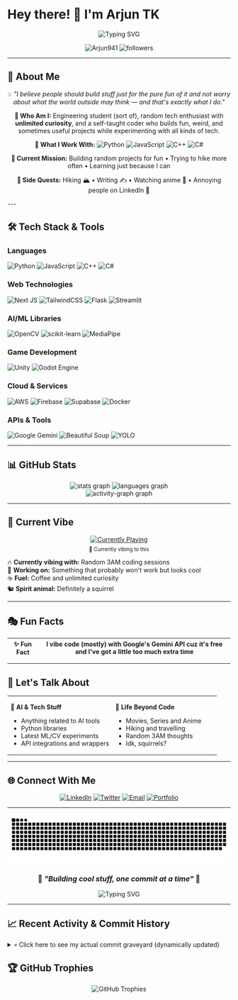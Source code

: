 # Hey there! 👋 I'm Arjun TK

<div align="center">
  <img src="https://readme-typing-svg.demolab.com?font=Fira+Code&size=20&pause=1000&color=006400&center=true&vCenter=true&width=600&lines=Interfering+with+canon+events+%F0%9F%8C%80;Building+cool+stuff+%F0%9F%9A%80;Planning+for+the+next+hike/trip+(prolly)+%F0%9F%8F%94%EF%B8%8F;Annoying+people+on+linkedin+%F0%9F%92%BC;Engineering+(not+really)+%F0%9F%8E%93" alt="Typing SVG" />
</div>

<p align="center">
  <img src="https://komarev.com/ghpvc/?username=Arjun941&label=Profile%20views&color=0e75b6&style=flat" alt="Arjun941" />
  <img src="https://img.shields.io/github/followers/Arjun941?label=Followers&style=social" alt="followers" />
</p>

---
## 🎯 About Me
<div align="center">

💡 *"I believe people should build stuff just for the pure fun of it and not worry about what the world outside may think — and that's exactly what I do."*


**👤 Who Am I:** Engineering student (sort of), random tech enthusiast with **unlimited curiosity**, and a self-taught coder who builds fun, weird, and sometimes useful projects while experimenting with all kinds of tech.

**🧩 What I Work With:** ![Python](https://img.shields.io/badge/-Python-3776AB?style=flat-square&logo=python&logoColor=white) ![JavaScript](https://img.shields.io/badge/-JavaScript-F7DF1E?style=flat-square&logo=javascript&logoColor=black) ![C++](https://img.shields.io/badge/-C++-00599C?style=flat-square&logo=c%2B%2B&logoColor=white) ![C#](https://img.shields.io/badge/-C%23-239120?style=flat-square&logo=c-sharp&logoColor=white)

**🎯 Current Mission:** Building random projects for fun • Trying to hike more often • Learning just because I can

**🎒 Side Quests:** Hiking 🏔️ • Writing ✍️ • Watching anime 🍿 • Annoying people on LinkedIn 💼

</div>
---

## 🛠️ Tech Stack & Tools

### Languages
![Python](https://img.shields.io/badge/python-3670A0?style=for-the-badge&logo=python&logoColor=ffdd54)
![JavaScript](https://img.shields.io/badge/javascript-%23323330.svg?style=for-the-badge&logo=javascript&logoColor=%23F7DF1E)
![C++](https://img.shields.io/badge/c++-%2300599C.svg?style=for-the-badge&logo=c%2B%2B&logoColor=white)
![C#](https://img.shields.io/badge/c%23-%23239120.svg?style=for-the-badge&logo=c-sharp&logoColor=white)

### Web Technologies
![Next JS](https://img.shields.io/badge/Next-black?style=for-the-badge&logo=next.js&logoColor=white)
![TailwindCSS](https://img.shields.io/badge/tailwindcss-%2338B2AC.svg?style=for-the-badge&logo=tailwind-css&logoColor=white)
![Flask](https://img.shields.io/badge/flask-%23000.svg?style=for-the-badge&logo=flask&logoColor=white)
![Streamlit](https://img.shields.io/badge/Streamlit-%23FE4B4B.svg?style=for-the-badge&logo=streamlit&logoColor=white)

### AI/ML Libraries
![OpenCV](https://img.shields.io/badge/opencv-%23white.svg?style=for-the-badge&logo=opencv&logoColor=white)
![scikit-learn](https://img.shields.io/badge/scikit--learn-%23F7931E.svg?style=for-the-badge&logo=scikit-learn&logoColor=white)
![MediaPipe](https://img.shields.io/badge/MediaPipe-0097A7?style=for-the-badge&logo=mediapipe&logoColor=white)

### Game Development
![Unity](https://img.shields.io/badge/unity-%23000000.svg?style=for-the-badge&logo=unity&logoColor=white)
![Godot Engine](https://img.shields.io/badge/GODOT-%23FFFFFF.svg?style=for-the-badge&logo=godot-engine)

### Cloud & Services
![AWS](https://img.shields.io/badge/AWS-%23FF9900.svg?style=for-the-badge&logo=amazon-aws&logoColor=white)
![Firebase](https://img.shields.io/badge/firebase-%23039BE5.svg?style=for-the-badge&logo=firebase)
![Supabase](https://img.shields.io/badge/Supabase-3ECF8E?style=for-the-badge&logo=supabase&logoColor=white)
![Docker](https://img.shields.io/badge/docker-%230db7ed.svg?style=for-the-badge&logo=docker&logoColor=white)

### APIs & Tools
![Google Gemini](https://img.shields.io/badge/Google%20Gemini-886FBF?style=for-the-badge&logo=googlebard&logoColor=fff)
![Beautiful Soup](https://img.shields.io/badge/Beautiful%20Soup-59666C?style=for-the-badge&logo=python&logoColor=white)
![YOLO](https://img.shields.io/badge/YOLO-00FFFF?style=for-the-badge&logo=yolo&logoColor=black)

---

## 📊 GitHub Stats

<div align="center">
  <img src="https://github-readme-stats.vercel.app/api?username=Arjun941&hide_title=false&hide_rank=false&show_icons=true&include_all_commits=true&count_private=true&disable_animations=false&theme=tokyonight&locale=en&hide_border=false" height="150" alt="stats graph" />
  <img src="https://github-readme-stats.vercel.app/api/top-langs?username=Arjun941&locale=en&hide_title=false&layout=compact&card_width=320&langs_count=6&theme=tokyonight&hide_border=false" height="150" alt="languages graph" />
</div>

<div align="center">
  <img src="https://github-readme-activity-graph.vercel.app/graph?username=Arjun941&radius=16&theme=tokyo-night&area=true&order=5" height="300" alt="activity-graph graph" />
</div>

---

## 🎨 Current Vibe

<div align="center">
  <a href="https://open.spotify.com/track/4dC70Oarr82CKjieO9DkvW?si=uoQzTNFnT-mrKcblJ7oDow">
    <img src="https://i.scdn.co/image/ab67616d0000b273a46b4a9d6b36e16e8dad9903" alt="Currently Playing" width="120" height="120" />
  </a>
  <br>
  <sub>🎵 Currently vibing to this</sub>
</div>

🔥 **Currently vibing with:** Random 3AM coding sessions  
🎯 **Working on:** Something that probably won't work but looks cool  
☕ **Fuel:** Coffee and unlimited curiosity  
🐿️ **Spirit animal:** Definitely a squirrel  

---

## 🎭 Fun Facts

<div align="center">
  
| ✨ **Fun Fact** | I vibe code (mostly) with Google's Gemini API cuz it's free and I've got a little too much extra time |
|:---:|:---:|

</div>

---

## 💬 Let's Talk About

<table>
<tr>
<td width="50%">

**🤖 AI & Tech Stuff**
- Anything related to AI tools
- Python libraries
- Latest ML/CV experiments  
- API integrations and wrappers

</td>
<td width="50%">

**🌟 Life Beyond Code**
- Movies, Series and Anime
- Hiking and travelling
- Random 3AM thoughts
- Idk, squirrels?

</td>
</tr>
</table>

---

## 🌐 Connect With Me

<div align="center">
  
[![LinkedIn](https://img.shields.io/badge/LinkedIn-%230077B5.svg?style=for-the-badge&logo=linkedin&logoColor=white)](https://linkedin.com/in/your-profile)
[![Twitter](https://img.shields.io/badge/Twitter-%231DA1F2.svg?style=for-the-badge&logo=Twitter&logoColor=white)](https://twitter.com/your-handle)
[![Email](https://img.shields.io/badge/Email-D14836?style=for-the-badge&logo=gmail&logoColor=white)](mailto:your-email@example.com)
[![Portfolio](https://img.shields.io/badge/Portfolio-%23000000.svg?style=for-the-badge&logo=firefox&logoColor=#FF7139)](https://your-portfolio.com)

</div>

---

<div align="center">
  <img src="https://raw.githubusercontent.com/platane/snk/output/github-contribution-grid-snake-dark.svg" alt="Snake animation" />
</div>

<div align="center">
  
### 🎯 *"Building cool stuff, one commit at a time"* 🚀

<img src="https://readme-typing-svg.demolab.com?font=Fira+Code&size=20&pause=1000&color=006400&center=true&vCenter=true&width=600&lines=Thanks+for+visiting!+%F0%9F%98%84;Star+my+repos+if+you+find+them+cool!+%E2%AD%90;Let's+build+something+awesome+together!+%F0%9F%A4%9D" alt="Typing SVG" />

</div>

---

## 📈 Recent Activity & Commit History

<details>
<summary>💀 Click here to see my actual commit graveyard (dynamically updated)</summary>

### Recent Commits Across All Repos
<img src="https://github-readme-streak-stats.herokuapp.com/?user=Arjun941&theme=tokyonight&hide_border=false" alt="GitHub Streak" />

### Latest Commits
![GitHub Activity](https://github-readme-activity-graph.vercel.app/graph?username=Arjun941&bg_color=1a1b27&color=38bdae&line=70a5fd&point=bf91f3&area=true&hide_border=true)

### Commit Frequency Heatmap
![GitHub Metrics](https://metrics.lecoq.io/Arjun941?template=classic&config.timezone=Asia%2FKolkata&config.animated=true&base.header=0&base.activity=0&base.community=0&base.repositories=0&base.metadata=0&habits=1&habits.from=200&habits.days=14&habits.facts=true&habits.charts=true&config.timezone=Asia%2FKolkata)

### Most Active Times
<img src="https://github-profile-summary-cards.vercel.app/api/cards/productive-time?username=Arjun941&theme=tokyonight" alt="Productive Time" />

### Repository Commit Timeline
<img src="https://github-profile-summary-cards.vercel.app/api/cards/profile-details?username=Arjun941&theme=tokyonight" alt="Profile Details" />

</details>

## 🏆 GitHub Trophies

<div align="center">
  <img src="https://github-profile-trophy.vercel.app/?username=Arjun941&theme=tokyonight&no-frame=false&no-bg=false&margin-w=4&row=2&column=4" alt="GitHub Trophies" />
</div>
